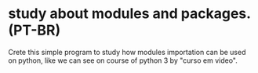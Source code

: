 # study about modules and packages. (PT-BR)

Crete this simple program to study how modules importation can be used on python, like we can see on course of python 3 by "curso em video".